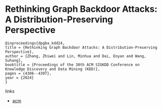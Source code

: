 # Rethinking Graph Backdoor Attacks: A Distribution-Preserving Perspective

```
@inproceedings{dpgba_kdd24,
title = {Rethinking Graph Backdoor Attacks: A Distribution-Preserving Perspective},
author = {Zhang, Zhiwei and Lin, Minhua and Dai, Enyan and Wang, Suhang},
booktitle = {Proceedings of the 30th ACM SIGKDD Conference on Knowledge Discovery and Data Mining (KDD)},
pages = {4386--4397},
year = {2024}
}
```

links
- [acm](https://dl.acm.org/doi/10.1145/3637528.3671910)
